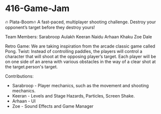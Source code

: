 # 416-Game-Jam

🔥 Plata-Boom🔥
A fast-paced, multiplayer shooting challenge. Destroy your opponent’s target before they destroy yours!

Team Members:
Sarabroop Aulakh
Keeran Naidu 
Arhaan Khaku
Zoe Dale

Retro Game: We are taking inspiration from the arcade classic game called Pong. 
Twist: Instead of controlling paddles, the players will control a character that will shoot at the opposing player’s target. Each player will be on one side of an arena with various obstacles in the way of a clear shot at the target.person's target.

Contributions:
- Sarabroop - Player mechanics, such as the movement and shooting mechanics.
- Keeran - Levels and Stage Hazards, Particles, Screen Shake.
- Arhaan - UI
- Zoe - Sound Effects and Game Manager

